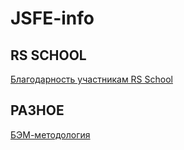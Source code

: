 # JSFE-info

## RS SCHOOL ##
[Благодарность участникам RS School](https://app.rs.school/gratitude)

## РАЗНОЕ ##
[БЭМ-методология](https://ru.bem.info/methodology/)

